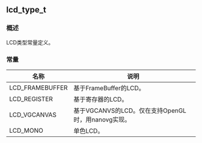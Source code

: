 ## lcd\_type\_t
### 概述
LCD类型常量定义。
### 常量
<p id="lcd_type_t_consts">

| 名称 | 说明 | 
| -------- | ------- | 
| LCD\_FRAMEBUFFER | 基于FrameBuffer的LCD。 |
| LCD\_REGISTER | 基于寄存器的LCD。 |
| LCD\_VGCANVAS | 基于VGCANVS的LCD。仅在支持OpenGL时，用nanovg实现。 |
| LCD\_MONO | 单色LCD。 |
